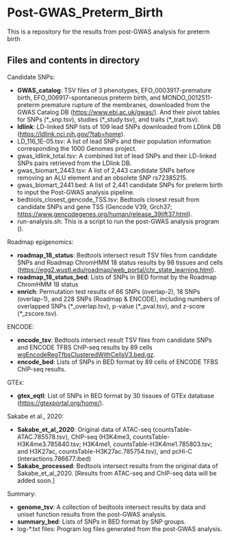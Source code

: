 # Post-GWAS_Preterm_Birth
This is a repository for the results from post-GWAS analysis for preterm birth



## Files and contents in directory

Candidate SNPs:

* **GWAS_catalog**: TSV files of 3 phenotypes, EFO_0003917-premature birth, EFO_006917-spontaneous preterm birth, and MONDO_0012511-preterm premature rupture of the membranes, downloaded from the GWAS Catalog DB (https://www.ebi.ac.uk/gwas/). And their pivot tables for SNPs (\*\_snp.tsv), studies (\*\_study.tsv), and traits (\*\_trait.tsv).
* **ldlink**: LD-linked SNP lists of 109 lead SNPs downloaded from LDlink DB (https://ldlink.nci.nih.gov/?tab=home).
* LD_116_1E-05.tsv: A list of lead SNPs and their population information corresponding the 1000 Genomes project.
* gwas_ldlink_total.tsv: A combined list of lead SNPs and their LD-linked SNPs pairs retrieved from the LDlink DB.
* gwas_biomart_2443.tsv: A list of 2,443 candidate SNPs before removing an ALU element and an obsolete SNP rs72385215.
* gwas_biomart_2441.bed: A list of 2,441 candidate SNPs for preterm birth to input the Post-GWAS analysis pipeline.
* bedtools_closest_gencode_TSS.tsv: Bedtools closest result from candidate SNPs and gene TSS (Gencode V39, Grch37; https://www.gencodegenes.org/human/release_39lift37.html).
* run-analysis.sh: This is a script to run the post-GWAS analysis program ().

Roadmap epigenomics:

* **roadmap_18_status**: Bedtools intersect result TSV files from candidate SNPs and Roadmap ChromHMM 18 status results by 98 tissues and cells (https://egg2.wustl.edu/roadmap/web_portal/chr_state_learning.html).
* **roadmap_18_status_bed**: Lists of SNPs in BED format by the Roadmap ChromHMM 18 status
* **enrich**: Permutation test results of 66 SNPs (overlap-2), 18 SNPs (overlap-1), and 228 SNPs (Roadmap & ENCODE), including numbers of overlapped SNPs (\*\_overlap.tsv), p-value (\*\_pval.tsv), and z-score (\*\_zscore.tsv).

ENCODE:

* **encode_tsv**: Bedtools intersect result TSV files from candidate SNPs and ENCODE TFBS ChIP-seq results by 89 cells [wgEncodeRegTfbsClusteredWithCellsV3.bed.gz](http://hgdownload.cse.ucsc.edu/goldenpath/hg19/encodeDCC/wgEncodeRegTfbsClustered/).
* **encode_bed**: Lists of SNPs in BED format by 89 cells of ENCODE TFBS ChIP-seq results.

GTEx:

* **gtex_eqtl**: List of SNPs in BED format by 30 tissues of GTEx database (https://gtexportal.org/home/).

Sakabe et al., 2020:

* **Sakabe_et_al_2020**: Original data of ATAC-seq (countsTable-ATAC.785578.tsv), ChIP-seq (H3K4me3, countsTable-H3K4me3.785840.tsv; H3K4me1, countsTable-H3K4me1.785803.tsv; and H3K27ac, countsTable-H3K27ac.785754.tsv), and pcHi-C (interactions.786677.ibed)
* **Sakabe_processed**: Bedtools intersect results from the original data of Sakabe_et_al_2020. [Results from ATAC-seq and ChIP-seq data will be added soon.]

Summary:

* **genome_tsv**: A collection of bedtools intersect results by data and uniset function results from the post-GWAS analysis.
* **summary_bed**: Lists of SNPs in BED format by SNP groups.
* log-\*.txt files: Program log files generated from the post-GWAS analysis.
